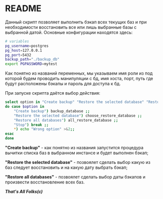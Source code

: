 # README
Данный скрипт позволяет выполнить бэкап всех текущих баз и при необходимости восстановить все или лишь выбранные базы с выбранной датой.
Основные конфигурации находятся здесь:
```sh
# variables
pg_username=postgres
pg_host=127.0.0.1
pg_port=5432
backup_path="./backup_db"
export PGPASSWORD=mytest
```
Как понятно из названий переменных, мы указываем имя роли из под которой будем проводить манипуляции с бд, имя хоста, порт, путь где будут расположены бэкапы и пароль для доступа к бд.

При запуске скрипта даётся выбор действия:
```sh
select option in "Create backup" "Restore the selected database" "Restore all databases" "Stop"
do case $option in
    "Create backup") backup_database ;;
    "Restore the selected database") choose_restore_database ;;
    "Restore all databases") all_restore_database ;;
    "Stop") break ;;
    *) echo "Wrong option" >&2;;
esac
done
```
**"Create backup"** - как понятно из названия запустится процедура вычитки списка баз в выбранном инстансе и будет выполнен бэкап;

**"Restore the selected database"** - позвоялет сделать выбор какую из баз следует восстановить и на какую дату выбрать бэкап;

**"Restore all databases"** - позвоялет сделать выбор даты бэкапов и произвести восстановление всех баз.

***That's All Folks(c)***